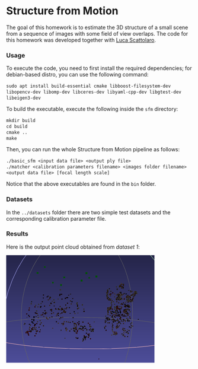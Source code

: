 # Structure from Motion

The goal of this homework is to estimate the 3D structure of a small scene from a sequence of images with some field of view overlaps. The code
for this homework was developed together with [Luca Scattolaro](https://github.com/LucaScattolaro).

### Usage

To execute the code, you need to first install the required dependencies; for debian-based distro, you can use the following command:

    sudo apt install build-essential cmake libboost-filesystem-dev libopencv-dev libomp-dev libceres-dev libyaml-cpp-dev libgtest-dev libeigen3-dev

To build the executable, execute the following inside the `sfm` directory:

    mkdir build
    cd build
    cmake ..
    make
    
Then, you can run the whole Structure from Motion pipeline as follows:

    ./basic_sfm <input data file> <output ply file>
    ./matcher <calibration parameters filename> <images folder filename><output data file> [focal length scale]
    
Notice that the above executables are found in the `bin` folder.

### Datasets

In the `../datasets` folder there are two simple test datasets and the corresponding calibration parameter file.

### Results

Here is the output point cloud obtained from *dataset 1*:

![image](output_point_cloud.png?raw=true)









